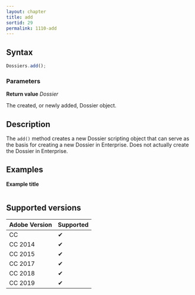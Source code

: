 ```yaml
---
layout: chapter
title: add
sortid: 29
permalink: 1110-add
---
```

## Syntax

```javascript
Dossiers.add();
```

### Parameters

**Return value** *Dossier*

The created, or newly added, Dossier object.

## Description

The `add()` method creates a new Dossier scripting object that can serve as the basis for creating a new Dossier in Enterprise.
Does not actually create the Dossier in Enterprise.

## Examples

**Example title**

```javascript

```

## Supported versions

| Adobe Version | Supported |
|---------------|---------|
| CC            | ✔       |
| CC 2014       | ✔       |
| CC 2015       | ✔       |
| CC 2017       | ✔       |
| CC 2018       | ✔       |
| CC 2019       | ✔       |